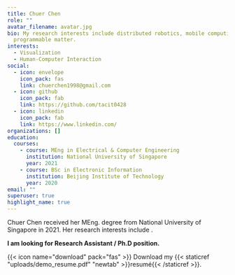 ```yaml
---
title: Chuer Chen
role: ""
avatar_filename: avatar.jpg
bio: My research interests include distributed robotics, mobile computing and
  programmable matter.
interests:
  - Visualization
  - Human-Computer Interaction
social:
  - icon: envelope
    icon_pack: fas
    link: chuerchen1998@gmail.com
  - icon: github
    icon_pack: fab
    link: https://github.com/tacit0428
  - icon: linkedin
    icon_pack: fab
    link: https://www.linkedin.com/
organizations: []
education:
  courses:
    - course: MEng in Electrical & Computer Engineering
      institution: National University of Singapore
      year: 2021
    - course: BSc in Electronic Information
      institution: Beijing Institute of Technology
      year: 2020
email: ""
superuser: true
highlight_name: true
---
```

Chuer Chen received her MEng. degree from National University of Singapore in 2021. Her research interests include .  

**I am looking for Research Assistant / Ph.D position.**

{{< icon name="download" pack="fas" >}} Download my {{< staticref "uploads/demo_resume.pdf" "newtab" >}}resumé{{< /staticref >}}.